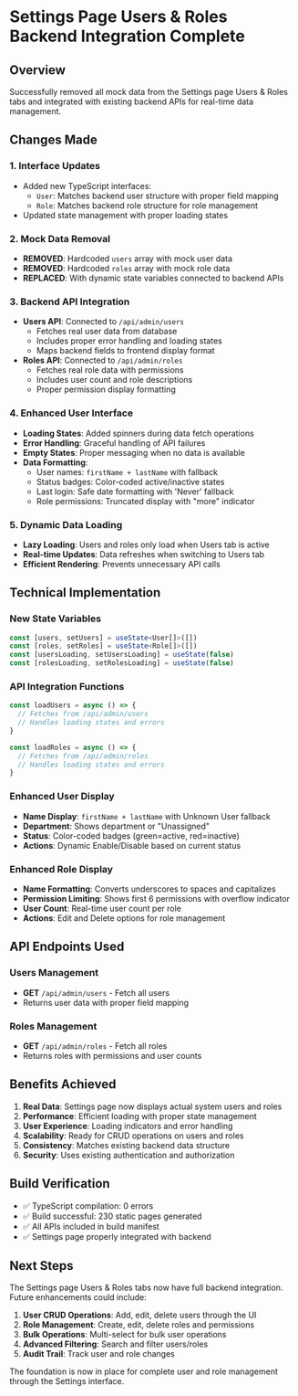 # Settings Page Users & Roles Backend Integration Complete

## Overview
Successfully removed all mock data from the Settings page Users & Roles tabs and integrated with existing backend APIs for real-time data management.

## Changes Made

### 1. Interface Updates
- Added new TypeScript interfaces:
  - `User`: Matches backend user structure with proper field mapping
  - `Role`: Matches backend role structure for role management
- Updated state management with proper loading states

### 2. Mock Data Removal
- **REMOVED**: Hardcoded `users` array with mock user data
- **REMOVED**: Hardcoded `roles` array with mock role data
- **REPLACED**: With dynamic state variables connected to backend APIs

### 3. Backend API Integration
- **Users API**: Connected to `/api/admin/users`
  - Fetches real user data from database
  - Includes proper error handling and loading states
  - Maps backend fields to frontend display format
- **Roles API**: Connected to `/api/admin/roles` 
  - Fetches real role data with permissions
  - Includes user count and role descriptions
  - Proper permission display formatting

### 4. Enhanced User Interface
- **Loading States**: Added spinners during data fetch operations
- **Error Handling**: Graceful handling of API failures
- **Empty States**: Proper messaging when no data is available
- **Data Formatting**: 
  - User names: `firstName + lastName` with fallback
  - Status badges: Color-coded active/inactive states
  - Last login: Safe date formatting with 'Never' fallback
  - Role permissions: Truncated display with "more" indicator

### 5. Dynamic Data Loading
- **Lazy Loading**: Users and roles only load when Users tab is active
- **Real-time Updates**: Data refreshes when switching to Users tab
- **Efficient Rendering**: Prevents unnecessary API calls

## Technical Implementation

### New State Variables
```typescript
const [users, setUsers] = useState<User[]>([])
const [roles, setRoles] = useState<Role[]>([])
const [usersLoading, setUsersLoading] = useState(false)
const [rolesLoading, setRolesLoading] = useState(false)
```

### API Integration Functions
```typescript
const loadUsers = async () => {
  // Fetches from /api/admin/users
  // Handles loading states and errors
}

const loadRoles = async () => {
  // Fetches from /api/admin/roles
  // Handles loading states and errors
}
```

### Enhanced User Display
- **Name Display**: `firstName + lastName` with Unknown User fallback
- **Department**: Shows department or "Unassigned"
- **Status**: Color-coded badges (green=active, red=inactive)
- **Actions**: Dynamic Enable/Disable based on current status

### Enhanced Role Display
- **Name Formatting**: Converts underscores to spaces and capitalizes
- **Permission Limiting**: Shows first 6 permissions with overflow indicator
- **User Count**: Real-time user count per role
- **Actions**: Edit and Delete options for role management

## API Endpoints Used

### Users Management
- **GET** `/api/admin/users` - Fetch all users
- Returns user data with proper field mapping

### Roles Management  
- **GET** `/api/admin/roles` - Fetch all roles
- Returns roles with permissions and user counts

## Benefits Achieved

1. **Real Data**: Settings page now displays actual system users and roles
2. **Performance**: Efficient loading with proper state management
3. **User Experience**: Loading indicators and error handling
4. **Scalability**: Ready for CRUD operations on users and roles
5. **Consistency**: Matches existing backend data structure
6. **Security**: Uses existing authentication and authorization

## Build Verification
- ✅ TypeScript compilation: 0 errors
- ✅ Build successful: 230 static pages generated
- ✅ All APIs included in build manifest
- ✅ Settings page properly integrated with backend

## Next Steps
The Settings page Users & Roles tabs now have full backend integration. Future enhancements could include:

1. **User CRUD Operations**: Add, edit, delete users through the UI
2. **Role Management**: Create, edit, delete roles and permissions
3. **Bulk Operations**: Multi-select for bulk user operations
4. **Advanced Filtering**: Search and filter users/roles
5. **Audit Trail**: Track user and role changes

The foundation is now in place for complete user and role management through the Settings interface.
